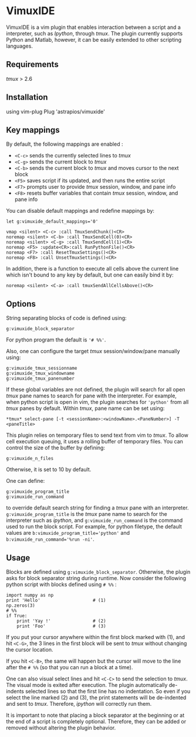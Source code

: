 VimuxIDE
============

VimuxIDE is a vim plugin that enables interaction between a script and a 
interpreter, such as *Ipython*, through *tmux*. The plugin currently supports 
Python and Matlab, however, it can be easily extended to other scripting 
languages. 

Requirements
------------

*tmux* > 2.6

Installation
------------

using vim-plug
    Plug 'astrapios/vimuxide'

Key mappings
-----------

By default, the following mappings are enabled :

* `<C-c>` sends the currently selected lines to *tmux*
* `<C-g>` sends the current block to *tmux*
* `<C-b>` sends the current block to *tmux* and moves cursor to the next block
* `<F5>` saves script if its updated, and then runs the entire script
* `<F7>` prompts user to provide *tmux* session, window, and pane info
* `<F8>` resets buffer variables that contain *tmux* session, window, and pane info

You can disable default mappings and redefine mappings by:

    let g:vimuxide_default_mappings='0'

    vmap <silent> <C-c> :call TmuxSendChunk()<CR>
    noremap <silent> <C-b> :call TmuxSendCell(0)<CR>
    noremap <silent> <C-g> :call TmuxSendCell(1)<CR>
    noremap <F5> :update<CR>:call RunPythonFile()<CR>
    noremap <F7> :call ResetTmuxSettings()<CR>
    noremap <F8> :call UnsetTmuxSettings()<CR>
    
In addition, there is a function to execute all cells above the current line
which isn't bound to any key by default, but one can easily bind it by:

    noremap <silent> <C-a> :call tmuxSendAllCellsAbove()<CR>

Options
-------

String separating blocks of code is defined using:

    g:vimuxide_block_separator

For python program the default is `'# %%'`.

Also, one can configure the target *tmux* session/window/pane manually using:

    g:vimuxide_tmux_sessionname
    g:vimuxide_tmux_windowname
    g:vimuxide_tmux_panenumber

If these global variables are not defined, the plugin will search for all
open *tmux* pane names to search for pane with the interpreter. For 
example, when python script is open in vim, the plugin searches for `'python'` from all *tmux* panes by default. Within *tmux*, pane name can be set using:

    *tmux* select-pane [-t <sessionName>:<windowName>.<PaneNumber>] -T <paneTitle>

This plugin relies on temporary files to send text from vim to *tmux*. To 
allow cell execution queuing, it uses a rolling buffer of temporary files. You 
can control the size of the buffer by defining:

    g:vimuxide_n_files
    
Otherwise, it is set to 10 by default.

One can define:

    g:vimuxide_program_title
    g:vimuxide_run_command

to override default search string for finding a *tmux* pane with an 
interpreter. `g:vimuxide_program_title` is the *tmux* pane name to search for 
the interpreter such as *ipython*, and `g:vimuxide_run_command` is the 
command used to run the block script. For example, for python filetype, the 
default values are `b:vimuxide_program_title='python'` and 
`b:vimuxide_run_command='%run -ni'`.

Usage
-----

Blocks are defined using `g:vimuxide_block_separator`. Otherwise, the plugin
asks for block separator string during runtime. Now consider the following python script with blocks defined using `# %%` : 

    import numpy as np
    print 'Hello'                    # (1)
    np.zeros(3)
    # %%
    if True:
        print 'Yay !'                # (2)
        print 'Foo'                  # (3)

If you put your cursor anywhere within the first block marked 
with (1), and hit `<C-G>`, the 3 lines in the first block will be sent to 
*tmux* without changing the cursor location.

If you hit `<C-B>`, the same will happen but the cursor will move to the line 
after the `# %%` (so that you can run a block at a time).

One can also visual select lines and hit `<C-C>` to send the selection to 
*tmux*. The visual mode is exited after execution. The plugin automatically 
de-indents selected lines so that the first line has no indentation. So even 
if you select the line marked (2) and (3), the print statements will be 
de-indented and sent to *tmux*. Therefore, *ipython* will correctly run them.

It is important to note that placing a block separator at the beginning or at 
the end of a script is completely optional. Therefore, they can be added or 
removed without altering the plugin behavior.

